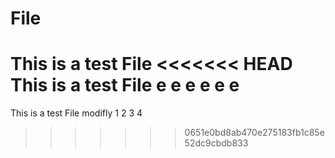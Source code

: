 # File

This is a test File
<<<<<<< HEAD
This is a test File e e e e e e
=======
This is a test File  modifly 1 2 3 4 
>>>>>>> 0651e0bd8ab470e275183fb1c85e52dc9cbdb833
